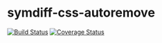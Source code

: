 # symdiff-css-autoremove

[![Build Status](http://img.shields.io/travis/symdiff/symdiff-css-autoremove.svg)](https://travis-ci.org/symdiff/symdiff-css-autoremove) [![Coverage Status](https://coveralls.io/repos/symdiff/symdiff-css-autoremove/badge.svg?branch=master)](https://coveralls.io/r/symdiff/symdiff-css-autoremove?branch=master)

